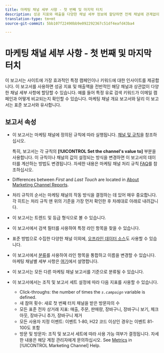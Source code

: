 ```yaml
---
title: 마케팅 채널 세부 사항 - 첫 번째 및 마지막 터치
description: 성공 지표와 매출을 다양한 채널 세부 정보에 할당하면 전체 채널에 관계없이 됩니다.
translation-type: tm+mt
source-git-commit: 5bb107f22490bb9e092292367c51df4eafd43ba4

---
```



# 마케팅 채널 세부 사항 - 첫 번째 및 마지막 터치

이 보고서는 사이트에 가장 효과적인 특정 캠페인이나 키워드에 대한 인사이트를 제공합니다. 이 보고서를 사용하면 성공 지표 및 매출액을 전반적인 해당 채널과 상관없이 다양한 채널 세부 사항에 할당할 수 있습니다. 예를 들어 특정 유료 검색 키워드가 이메일 캠페인과 어떻게 비교되는지 확인할 수 있습니다. 마케팅 채널 개요 보고서와 달리 이 보고서는 표준 보고서와 유사합니다.

## 보고서 속성

* 이 보고서는 마케팅 채널에 정의된 규칙에 따라 실행됩니다. [채널 및 규칙](/help/components/c-marketing-channels/c-channels.md)을 참조하십시오.

   특히, 보고서는 각 규칙의 **[!UICONTROL Set the channel's value to]** 부분을 사용합니다. 이 규칙이나 채널의 값이 설정되는 방식을 변경하면 이 보고서의 데이터를 계산하는 방법도 변경됩니다. 자세한 내용은 마케팅 채널 처리 규칙 [ FAQ](/help/components/c-marketing-channels/c-faq.md)를 참조하십시오.

* Differences between *First* and *Last Touch* are located in [About Marketing Channel Reports](/help/components/c-marketing-channels/analyze-mc.md).

* 처리 규칙의 순서는 마케팅 채널의 작동 방식을 결정하는 데 있어 매우 중요합니다. 각 히트는 처리 규칙 맨 위의 기준을 가장 먼저 확인한 후 차례대로 아래로 내려갑니다.
* 이 보고서는 트렌드 및 등급 형식으로 볼 수 있습니다.
* 이 보고서에서 검색 필터를 사용하여 특정 라인 항목을 찾을 수 있습니다.
* 표준 방법으로 수집한 다양한 채널 이외에, [오프라인 데이터 소스](/help/components/c-marketing-channels/c-getting-started-mchannel.md)도 사용할 수 있습니다.
* 이 보고서에서 [ 분류](/help/components/c-classifications2/c-classifications.md)를 사용하여 라인 항목을 통합하고 이름을 변경할 수 있습니다. 마케팅 채널별 세부 사항은 [여기](/help/components/c-marketing-channels/classifictions-mchannel.md)에서 설명합니다.

* 이 보고서는 모든 다른 마케팅 채널 보고서를 기준으로 분류될 수 있습니다.
* 이 보고서에서는 조직 및 보고서 세트 설정에 따라 다음 지표를 사용할 수 있습니다.
   * Click-throughs: the number of times the *`s.campaign`* variable is defined.
   * 새 참여 횟수: 새로 첫 번째 터치 채널을 받은 방문자의 수
   * 모든 표준 전자 상거래 지표: 매출, 주문, 판매량, 장바구니, 장바구니 보기, 체크아웃, 장바구니 추가, 장바구니 제거
   * 모든 사용자 지정 이벤트: 이벤트 1-80, H22 코드 이상인 경우는 이벤트 81-100도 포함
   * 방문 및 방문자: 조직 및 보고서 세트에 따라 사용 가능 여부가 결정됩니다. 자세한 내용은 해당 계정 관리자에게 문의하십시오.
   See [Metrics](https://marketing.adobe.com/resources/help/en_US/mchannel/c_overview_metrics.html) in [!UICONTROL Marketing Channel] Help.
